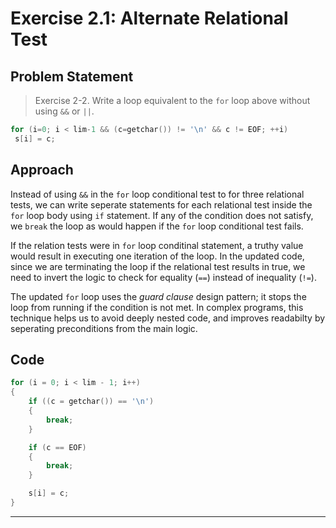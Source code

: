
# Exercise 2.1: Alternate Relational Test

## Problem Statement

> Exercise 2-2. Write a loop equivalent to the `for` loop above without using `&&` or `||`.

```c
for (i=0; i < lim-1 && (c=getchar()) != '\n' && c != EOF; ++i)
 s[i] = c; 
```

## Approach

Instead of using `&&` in the `for` loop conditional test to for three relational tests, we can write seperate statements for each relational test inside the `for` loop body using `if` statement. If any of the condition does not satisfy, we `break` the loop as would happen if the `for` loop conditional test fails.

If the relation tests were in `for` loop conditinal statement, a truthy value would result in executing one iteration of the loop. In the updated code, since we are terminating the loop if the relational test results in true, we need to invert the logic to check for equality (`==`) instead of inequality (`!=`).

The updated `for` loop uses the *guard clause* design pattern; it stops the loop from running if the condition is not met. In complex programs, this technique helps us to avoid deeply nested code, and improves readabilty by seperating preconditions from the main logic. 

## Code

```c
for (i = 0; i < lim - 1; i++)
{
    if ((c = getchar()) == '\n')
    {
        break;
    }

    if (c == EOF)
    {
        break;
    }

    s[i] = c;
}
```

---